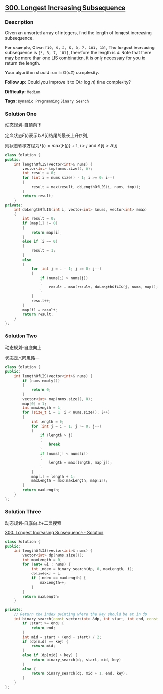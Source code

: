 ## [300. Longest Increasing Subsequence](https://leetcode.com/problems/longest-increasing-subsequence/#/description)

### Description

Given an unsorted array of integers, find the length of longest increasing subsequence.

For example,
Given `[10, 9, 2, 5, 3, 7, 101, 18]`,
The longest increasing subsequence is `[2, 3, 7, 101]`, therefore the length is `4`. Note that there may be more than one LIS combination, it is only necessary for you to return the length.

Your algorithm should run in O(_n2_) complexity.

**Follow up:** Could you improve it to O(_n_ log _n_) time complexity?

**Difficulty:** `Medium`

**Tags:** `Dynamic Programming` `Binary Search`

### Solution One

动态规划-自顶向下

定义状态$F(i)$表示以$A[i]$结尾的最长上升序列,

则状态转移方程为$F(i) = max\{F(j)\}+1$, $i > j$ and $A[i] > A[j]$

```c++
class Solution {
public:
    int lengthOfLIS(vector<int>& nums) {
        vector<int> tmp(nums.size(), 0);
        int result = 0;
        for (int i = nums.size() - 1; i >= 0; i--)
        {
            result = max(result, doLengthOfLIS(i, nums, tmp));
        }
        return result;
    }
private:
    int doLengthOfLIS(int i, vector<int> &nums, vector<int> &map)
    {
        int result = 0;
        if (map[i] != 0)
        {
            return map[i];
        }
        else if (i == 0)
        {
            result = 1;
        }
        else
        {
            for (int j = i - 1; j >= 0; j--)
            {
                if (nums[i] > nums[j])
                {
                    result = max(result, doLengthOfLIS(j, nums, map));
                }
            }
            result++;
        }
        map[i] = result;
        return result;
    }
};
```

### Solution Two

动态规划-自底向上

状态定义同思路一

```c++
class Solution {
public:
    int lengthOfLIS(vector<int>& nums) {
        if (nums.empty())
        {
            return 0;
        }
        vector<int> map(nums.size(), 0);
        map[0] = 1;
        int maxLength = 1;
        for (size_t i = 1; i < nums.size(); i++)
        {
            int length = 0;
            for (int j = i - 1; j >= 0; j--)
            {
                if (length > j)
                {
                    break;
                }
                if (nums[j] < nums[i])
                {
                    length = max(length, map[j]);
                }
            }
            map[i] = length + 1;
            maxLength = max(maxLength, map[i]);
        }
        return maxLength;
    }
};
```

### Solution Three

动态规划-自底向上+二叉搜索

[300. Longest Increasing Subsequence - Solution](https://leetcode.com/problems/longest-increasing-subsequence/#/solution)

```c++
class Solution {
public:
    int lengthOfLIS(vector<int>& nums) {
        vector<int> dp(nums.size());
        int maxLength = 0;
        for (auto &i : nums) {
            int index = binary_search(dp, 0, maxLength, i);
            dp[index] = i;
            if (index == maxLength) {
                maxLength++;
            }
        }
        return maxLength;
    }

private:
    // Return the index pointing where the key should be at in dp
    int binary_search(const vector<int> &dp, int start, int end, const int &key) {
        if (start >= end) {
            return end;
        }
        int mid = start + (end - start) / 2;
        if (dp[mid] == key) {
            return mid;
        }
        else if (dp[mid] > key) {
            return binary_search(dp, start, mid, key);
        }
        else {
            return binary_search(dp, mid + 1, end, key);
        }
    }
};
```

